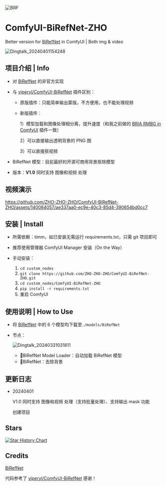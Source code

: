 ![BRF](https://github.com/ZHO-ZHO-ZHO/ComfyUI-BiRefNet-ZHO/assets/140084057/ad43b70b-370b-49ca-94df-46039a224ce5)


# ComfyUI-BiRefNet-ZHO

Better version for [BiRefNet](https://github.com/zhengpeng7/birefnet) in ComfyUI | Both img & video

![Dingtalk_20240401154248](https://github.com/ZHO-ZHO-ZHO/ComfyUI-BiRefNet-ZHO/assets/140084057/1d72a017-5dc5-482e-a0c7-284d14b807b7)


## 项目介绍 | Info

- 对 [BiRefNet](https://github.com/zhengpeng7/birefnet) 的非官方实现

- 与 [viperyl/ComfyUI-BiRefNet](https://github.com/viperyl/ComfyUI-BiRefNet) 插件区别：
  
   - 原版插件：只能简单输出蒙版，不方便用，也不能处理视频
     
   - 新版插件：
     
      1）模型加载和图像处理相分离，提升速度（和我之前做的 [BRIA RMBG in ComfyUI](https://github.com/ZHO-ZHO-ZHO/ComfyUI-BRIA_AI-RMBG) 插件一致）
 
      2）可以直接输出透明背景的 PNG 图
     
      3）可以直接抠视频

- BiRefNet 模型：目前最好的开源可商用背景抠除模型

- 版本：**V1.0** 同时支持 图像和视频 处理


## 视频演示


https://github.com/ZHO-ZHO-ZHO/ComfyUI-BiRefNet-ZHO/assets/140084057/ae337aa0-ec9e-40c3-85d4-390654bd0cc7


## 安装 | Install

- 所需依赖：timm，如已安装无需运行 requirements.txt，只需 git 项目即可

- 推荐使用管理器 ComfyUI Manager 安装（On the Way）

- 手动安装：
    1. `cd custom_nodes`
    2. `git clone https://github.com/ZHO-ZHO-ZHO/ComfyUI-BiRefNet-ZHO.git`
    3. `cd custom_nodes/ComfyUI-BiRefNet-ZHO`
    4. `pip install -r requirements.txt`
    5. 重启 ComfyUI


## 使用说明 | How to Use

- 将 [BiRefNet](https://huggingface.co/ViperYX/BiRefNet) 中的 6 个模型均下载至`./models/BiRefNet`

- 节点：

  ![Dingtalk_20240331031811](https://github.com/ZHO-ZHO-ZHO/ComfyUI-BiRefNet-ZHO/assets/140084057/ce37a57e-c5d0-4f17-9a87-457dd1022776)


   - 🧹BiRefNet Model Loader：自动加载 BiRefNet 模型
   - 🧹BiRefNet：去除背景


## 更新日志

- 20240401

  V1.0 同时支持 图像和视频 处理（支持批量处理）、支持输出 mask 功能

  创建项目 


## Stars 

[![Star History Chart](https://api.star-history.com/svg?repos=ZHO-ZHO-ZHO/ComfyUI-BiRefNet-ZHO&type=Date)](https://star-history.com/#ZHO-ZHO-ZHO/ComfyUI-BiRefNet-ZHO&Date)


## Credits

[BiRefNet](https://github.com/zhengpeng7/birefnet)

代码参考了 [viperyl/ComfyUI-BiRefNet](https://github.com/viperyl/ComfyUI-BiRefNet) 感谢！

